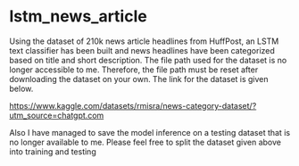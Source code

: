 # lstm_news_article
Using the dataset of 210k news article headlines from HuffPost, an LSTM text classifier has been built and news headlines have been categorized based on title and short description. The file path used for the dataset is no longer accessible to me. Therefore, the file path must be reset after downloading the dataset on your own. The link for the dataset is given below. 

https://www.kaggle.com/datasets/rmisra/news-category-dataset/?utm_source=chatgpt.com

Also I have managed to save the model inference on a testing dataset that is no longer available to me. Please feel free to split the dataset given above into training and testing
